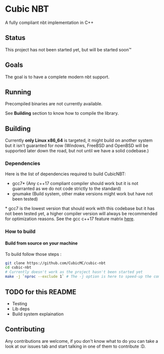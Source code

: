 # Cubic NBT

A fully compliant nbt implementation in C++

## Status

This project has not been started yet, but will be started soon:tm:

## Goals

The goal is to have a complete modern nbt support.

## Running

Precompiled binaries are not currently available.

See **Building** section to know how to compile the library.

## Building

Currently **only Linux x86_64** is targeted, it might build on another system
but it isn't guaranted for now (Windows, FreeBSD and OpenBSD will be supported
later down the road, but not until we have a solid codebase.)

### Dependencies

Here is the list of dependencies required to build CubicNBT:

 - gcc7\* (Any c++17 compliant compiler should work but it is not guarranted as
 we do not code strictly to the standard)
 - gnumake (Build system, other make versions might work but have not been
 tested)

\* gcc7 is the lowest version that should work with this codebase but it has
not been tested yet, a higher compiler version will always be recommended for
optimization reasons. See the gcc c++17 feature matrix
[here](https://gcc.gnu.org/projects/cxx-status.html#cxx17).

### How to build
#### Build from source on your machine
To build follow those steps :
```bash
git clone https://github.com/CubicMC/cubic-nbt
cd cubic-nbt
# Currently doesn't work as the project hasn't been started yet
make -j `nproc --exclude 1` # The -j option is here to speed-up the compilation
```

## TODO for this README

- Testing
- Lib deps
- Build system explaination

## Contributing

Any contributions are welcome, if you don't know what to do you can take a look
at our issues tab and start talking in one of them to contribute :D.
